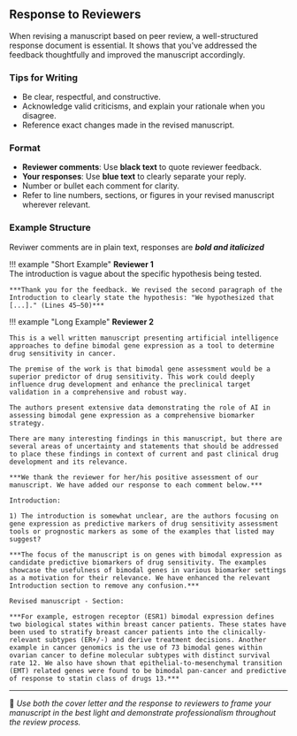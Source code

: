 ## Response to Reviewers

When revising a manuscript based on peer review, a well-structured response document is essential. It shows that you've addressed the feedback thoughtfully and improved the manuscript accordingly.

### Tips for Writing

- Be clear, respectful, and constructive.  
- Acknowledge valid criticisms, and explain your rationale when you disagree.  
- Reference exact changes made in the revised manuscript.

### Format

- **Reviewer comments**: Use **black text** to quote reviewer feedback.
- **Your responses**: Use **blue text** to clearly separate your reply.
- Number or bullet each comment for clarity.
- Refer to line numbers, sections, or figures in your revised manuscript wherever relevant.

### Example Structure
Reviwer comments are in plain text, responses are ***bold and italicized***

!!! example "Short Example"
    **Reviewer 1**  
    The introduction is vague about the specific hypothesis being tested. 

    ***Thank you for the feedback. We revised the second paragraph of the Introduction to clearly state the hypothesis: "We hypothesized that [...]." (Lines 45–50)***

!!! example "Long Example"
    **Reviewer 2**

    This is a well written manuscript presenting artificial intelligence approaches to define bimodal gene expression as a tool to determine drug sensitivity in cancer. 
    
    The premise of the work is that bimodal gene assessment would be a superior predictor of drug sensitivity. This work could deeply influence drug development and enhance the preclinical target validation in a comprehensive and robust way. 
    
    The authors present extensive data demonstrating the role of AI in assessing bimodal gene expression as a comprehensive biomarker strategy. 
    
    There are many interesting findings in this manuscript, but there are several areas of uncertainty and statements that should be addressed to place these findings in context of current and past clinical drug development and its relevance. 
    
    ***We thank the reviewer for her/his positive assessment of our manuscript. We have added our response to each comment below.***

    Introduction:

    1) The introduction is somewhat unclear, are the authors focusing on gene expression as predictive markers of drug sensitivity assessment tools or prognostic markers as some of the examples that listed may suggest? 
    
    ***The focus of the manuscript is on genes with bimodal expression as candidate predictive biomarkers of drug sensitivity. The examples showcase the usefulness of bimodal genes in various biomarker settings as a motivation for their relevance. We have enhanced the relevant Introduction section to remove any confusion.*** 
    
    Revised manuscript - Section:
    
    ***For example, estrogen receptor (ESR1) bimodal expression defines two biological states within breast cancer patients. These states have been used to stratify breast cancer patients into the clinically-relevant subtypes (ER+/-) and derive treatment decisions. Another example in cancer genomics is the use of 73 bimodal genes within ovarian cancer to define molecular subtypes with distinct survival rate 12. We also have shown that epithelial-to-mesenchymal transition (EMT) related genes were found to be bimodal pan-cancer and predictive of response to statin class of drugs 13.***

---

📌 *Use both the cover letter and the response to reviewers to frame your manuscript in the best light and demonstrate professionalism throughout the review process.*